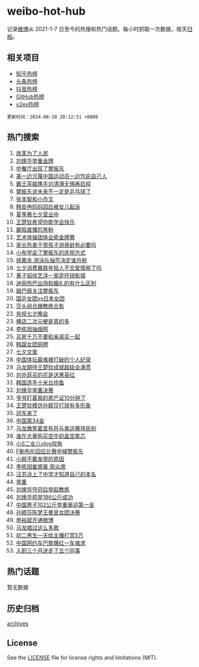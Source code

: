 # weibo-hot-hub

记录[微博](https://www.weibo.com)从 2021-1-7 日至今的热搜和热门话题。每小时抓取一次数据，按天[归档](archives)。

## 相关项目

- [知乎热榜](https://github.com/lonnyzhang423/zhihu-hot-hub)
- [头条热榜](https://github.com/lonnyzhang423/toutiao-hot-hub)
- [抖音热榜](https://github.com/lonnyzhang423/douyin-hot-hub)
- [GitHub热榜](https://github.com/lonnyzhang423/github-hot-hub)
- [v2ex热榜](https://github.com/lonnyzhang423/v2ex-hot-hub)


`更新时间：2024-08-10 20:12:51 +0800`

## 热门搜索

1. [改革为了人民](https://m.weibo.cn/search?containerid=100103type%3D1%26t%3D10%26q%3D%23%E6%94%B9%E9%9D%A9%E4%B8%BA%E4%BA%86%E4%BA%BA%E6%B0%91%23&stream_entry_id=51&isnewpage=1&extparam=seat%3D1%26stream_entry_id%3D51%26c_type%3D51%26dgr%3D0%26cate%3D10103%26q%3D%2523%25E6%2594%25B9%25E9%259D%25A9%25E4%25B8%25BA%25E4%25BA%2586%25E4%25BA%25BA%25E6%25B0%2591%2523%26pos%3D0%26filter_type%3Drealtimehot%26display_time%3D1723291969%26pre_seqid%3D172329196983903156242)
1. [刘焕华举重金牌](https://m.weibo.cn/search?containerid=100103type%3D1%26t%3D10%26q%3D%23%E5%88%98%E7%84%95%E5%8D%8E%E4%B8%BE%E9%87%8D%E9%87%91%E7%89%8C%23&stream_entry_id=31&isnewpage=1&extparam=seat%3D1%26stream_entry_id%3D31%26band_rank%3D1%26dgr%3D0%26pos%3D0%26filter_type%3Drealtimehot%26c_type%3D31%26q%3D%2523%25E5%2588%2598%25E7%2584%2595%25E5%258D%258E%25E4%25B8%25BE%25E9%2587%258D%25E9%2587%2591%25E7%2589%258C%2523%26lcate%3D5001%26cate%3D5001%26realpos%3D1%26flag%3D4%26display_time%3D1723291969%26pre_seqid%3D172329196983903156242)
1. [中餐厅出现了樊振东](https://m.weibo.cn/search?containerid=100103type%3D1%26t%3D10%26q%3D%E4%B8%AD%E9%A4%90%E5%8E%85%E5%87%BA%E7%8E%B0%E4%BA%86%E6%A8%8A%E6%8C%AF%E4%B8%9C&stream_entry_id=31&isnewpage=1&extparam=seat%3D1%26stream_entry_id%3D31%26band_rank%3D2%26dgr%3D0%26pos%3D1%26filter_type%3Drealtimehot%26c_type%3D31%26q%3D%25E4%25B8%25AD%25E9%25A4%2590%25E5%258E%2585%25E5%2587%25BA%25E7%258E%25B0%25E4%25BA%2586%25E6%25A8%258A%25E6%258C%25AF%25E4%25B8%259C%26lcate%3D5001%26cate%3D5001%26realpos%3D2%26flag%3D1%26display_time%3D1723291969%26pre_seqid%3D172329196983903156242)
1. [美一边污蔑中国运动员一边包庇自己人](https://m.weibo.cn/search?containerid=100103type%3D1%26t%3D10%26q%3D%23%E7%BE%8E%E4%B8%80%E8%BE%B9%E6%B1%A1%E8%94%91%E4%B8%AD%E5%9B%BD%E8%BF%90%E5%8A%A8%E5%91%98%E4%B8%80%E8%BE%B9%E5%8C%85%E5%BA%87%E8%87%AA%E5%B7%B1%E4%BA%BA%23&stream_entry_id=31&isnewpage=1&extparam=seat%3D1%26stream_entry_id%3D31%26band_rank%3D3%26dgr%3D0%26pos%3D2%26filter_type%3Drealtimehot%26c_type%3D31%26q%3D%2523%25E7%25BE%258E%25E4%25B8%2580%25E8%25BE%25B9%25E6%25B1%25A1%25E8%2594%2591%25E4%25B8%25AD%25E5%259B%25BD%25E8%25BF%2590%25E5%258A%25A8%25E5%2591%2598%25E4%25B8%2580%25E8%25BE%25B9%25E5%258C%2585%25E5%25BA%2587%25E8%2587%25AA%25E5%25B7%25B1%25E4%25BA%25BA%2523%26lcate%3D5001%26cate%3D5001%26realpos%3D3%26flag%3D0%26display_time%3D1723291969%26pre_seqid%3D172329196983903156242)
1. [霸王茶姬携手刘清漪无惧再启程](https://m.weibo.cn/search?containerid=100103type%3D1%26t%3D10%26q%3D%23%E9%9C%B8%E7%8E%8B%E8%8C%B6%E5%A7%AC%E6%90%BA%E6%89%8B%E5%88%98%E6%B8%85%E6%BC%AA%E6%97%A0%E6%83%A7%E5%86%8D%E5%90%AF%E7%A8%8B%23&stream_entry_id=31&isnewpage=1&extparam=seat%3D1%26stream_entry_id%3D31%26band_rank%3D4%26dgr%3D0%26is_ad_pos%3D1%26pos%3D3%26filter_type%3Drealtimehot%26c_type%3D31%26adid%3D250018%26cate%3D5001%26topic_ad%3D1%26q%3D%2523%25E9%259C%25B8%25E7%258E%258B%25E8%258C%25B6%25E5%25A7%25AC%25E6%2590%25BA%25E6%2589%258B%25E5%2588%2598%25E6%25B8%2585%25E6%25BC%25AA%25E6%2597%25A0%25E6%2583%25A7%25E5%2586%258D%25E5%2590%25AF%25E7%25A8%258B%2523%26lcate%3D5001%26display_time%3D1723291969%26pre_seqid%3D172329196983903156242)
1. [樊振东说未来不一定是乒乓球了](https://m.weibo.cn/search?containerid=100103type%3D1%26t%3D10%26q%3D%23%E6%A8%8A%E6%8C%AF%E4%B8%9C%E8%AF%B4%E6%9C%AA%E6%9D%A5%E4%B8%8D%E4%B8%80%E5%AE%9A%E6%98%AF%E4%B9%92%E4%B9%93%E7%90%83%E4%BA%86%23&stream_entry_id=31&isnewpage=1&extparam=seat%3D1%26stream_entry_id%3D31%26band_rank%3D4%26dgr%3D0%26pos%3D4%26filter_type%3Drealtimehot%26c_type%3D31%26q%3D%2523%25E6%25A8%258A%25E6%258C%25AF%25E4%25B8%259C%25E8%25AF%25B4%25E6%259C%25AA%25E6%259D%25A5%25E4%25B8%258D%25E4%25B8%2580%25E5%25AE%259A%25E6%2598%25AF%25E4%25B9%2592%25E4%25B9%2593%25E7%2590%2583%25E4%25BA%2586%2523%26lcate%3D5001%26cate%3D5001%26realpos%3D4%26flag%3D1%26display_time%3D1723291969%26pre_seqid%3D172329196983903156242)
1. [张本智和小作文](https://m.weibo.cn/search?containerid=100103type%3D1%26t%3D10%26q%3D%23%E5%BC%A0%E6%9C%AC%E6%99%BA%E5%92%8C%E5%B0%8F%E4%BD%9C%E6%96%87%23&stream_entry_id=31&isnewpage=1&extparam=seat%3D1%26stream_entry_id%3D31%26band_rank%3D5%26dgr%3D0%26pos%3D5%26filter_type%3Drealtimehot%26c_type%3D31%26q%3D%2523%25E5%25BC%25A0%25E6%259C%25AC%25E6%2599%25BA%25E5%2592%258C%25E5%25B0%258F%25E4%25BD%259C%25E6%2596%2587%2523%26lcate%3D5001%26cate%3D5001%26realpos%3D5%26flag%3D2%26display_time%3D1723291969%26pre_seqid%3D172329196983903156242)
1. [韩安冉妈妈回应被女儿起诉](https://m.weibo.cn/search?containerid=100103type%3D1%26t%3D10%26q%3D%23%E9%9F%A9%E5%AE%89%E5%86%89%E5%A6%88%E5%A6%88%E5%9B%9E%E5%BA%94%E8%A2%AB%E5%A5%B3%E5%84%BF%E8%B5%B7%E8%AF%89%23&stream_entry_id=31&isnewpage=1&extparam=seat%3D1%26stream_entry_id%3D31%26band_rank%3D6%26dgr%3D0%26pos%3D6%26filter_type%3Drealtimehot%26c_type%3D31%26q%3D%2523%25E9%259F%25A9%25E5%25AE%2589%25E5%2586%2589%25E5%25A6%2588%25E5%25A6%2588%25E5%259B%259E%25E5%25BA%2594%25E8%25A2%25AB%25E5%25A5%25B3%25E5%2584%25BF%25E8%25B5%25B7%25E8%25AF%2589%2523%26lcate%3D5001%26cate%3D5001%26realpos%3D6%26flag%3D1%26display_time%3D1723291969%26pre_seqid%3D172329196983903156242)
1. [夏季赛七夕营业中](https://m.weibo.cn/search?containerid=100103type%3D1%26t%3D10%26q%3D%23%E5%A4%8F%E5%AD%A3%E8%B5%9B%E4%B8%83%E5%A4%95%E8%90%A5%E4%B8%9A%E4%B8%AD%23&stream_entry_id=31&isnewpage=1&extparam=seat%3D1%26stream_entry_id%3D31%26band_rank%3D7%26dgr%3D0%26is_ad_pos%3D1%26pos%3D7%26filter_type%3Drealtimehot%26c_type%3D31%26lcate%3D5001%26adid%3D249865%26q%3D%2523%25E5%25A4%258F%25E5%25AD%25A3%25E8%25B5%259B%25E4%25B8%2583%25E5%25A4%2595%25E8%2590%25A5%25E4%25B8%259A%25E4%25B8%25AD%2523%26cate%3D5001%26display_time%3D1723291969%26pre_seqid%3D172329196983903156242)
1. [王楚钦希望你能学会快乐](https://m.weibo.cn/search?containerid=100103type%3D1%26t%3D10%26q%3D%23%E7%8E%8B%E6%A5%9A%E9%92%A6%E5%B8%8C%E6%9C%9B%E4%BD%A0%E8%83%BD%E5%AD%A6%E4%BC%9A%E5%BF%AB%E4%B9%90%23&stream_entry_id=31&isnewpage=1&extparam=seat%3D1%26stream_entry_id%3D31%26band_rank%3D7%26dgr%3D0%26pos%3D8%26filter_type%3Drealtimehot%26c_type%3D31%26q%3D%2523%25E7%258E%258B%25E6%25A5%259A%25E9%2592%25A6%25E5%25B8%258C%25E6%259C%259B%25E4%25BD%25A0%25E8%2583%25BD%25E5%25AD%25A6%25E4%25BC%259A%25E5%25BF%25AB%25E4%25B9%2590%2523%26lcate%3D5001%26cate%3D5001%26realpos%3D7%26flag%3D16%26display_time%3D1723291969%26pre_seqid%3D172329196983903156242)
1. [鹿晗直播怼黑粉](https://m.weibo.cn/search?containerid=100103type%3D1%26t%3D10%26q%3D%23%E9%B9%BF%E6%99%97%E7%9B%B4%E6%92%AD%E6%80%BC%E9%BB%91%E7%B2%89%23&stream_entry_id=31&isnewpage=1&extparam=seat%3D1%26stream_entry_id%3D31%26band_rank%3D8%26dgr%3D0%26pos%3D9%26filter_type%3Drealtimehot%26c_type%3D31%26q%3D%2523%25E9%25B9%25BF%25E6%2599%2597%25E7%259B%25B4%25E6%2592%25AD%25E6%2580%25BC%25E9%25BB%2591%25E7%25B2%2589%2523%26lcate%3D5001%26cate%3D5001%26realpos%3D8%26flag%3D1%26display_time%3D1723291969%26pre_seqid%3D172329196983903156242)
1. [艺术体操团体全能金牌赛](https://m.weibo.cn/search?containerid=100103type%3D1%26t%3D10%26q%3D%23%E8%89%BA%E6%9C%AF%E4%BD%93%E6%93%8D%E5%9B%A2%E4%BD%93%E5%85%A8%E8%83%BD%E9%87%91%E7%89%8C%E8%B5%9B%23&stream_entry_id=31&isnewpage=1&extparam=seat%3D1%26stream_entry_id%3D31%26band_rank%3D9%26dgr%3D0%26pos%3D10%26filter_type%3Drealtimehot%26c_type%3D31%26q%3D%2523%25E8%2589%25BA%25E6%259C%25AF%25E4%25BD%2593%25E6%2593%258D%25E5%259B%25A2%25E4%25BD%2593%25E5%2585%25A8%25E8%2583%25BD%25E9%2587%2591%25E7%2589%258C%25E8%25B5%259B%2523%26lcate%3D5001%26cate%3D5001%26realpos%3D9%26flag%3D1%26display_time%3D1723291969%26pre_seqid%3D172329196983903156242)
1. [家长热衷于带孩子测骨龄有必要吗](https://m.weibo.cn/search?containerid=100103type%3D1%26t%3D10%26q%3D%23%E5%AE%B6%E9%95%BF%E7%83%AD%E8%A1%B7%E4%BA%8E%E5%B8%A6%E5%AD%A9%E5%AD%90%E6%B5%8B%E9%AA%A8%E9%BE%84%E6%9C%89%E5%BF%85%E8%A6%81%E5%90%97%23&stream_entry_id=31&isnewpage=1&extparam=seat%3D1%26stream_entry_id%3D31%26band_rank%3D10%26dgr%3D0%26pos%3D11%26filter_type%3Drealtimehot%26c_type%3D31%26q%3D%2523%25E5%25AE%25B6%25E9%2595%25BF%25E7%2583%25AD%25E8%25A1%25B7%25E4%25BA%258E%25E5%25B8%25A6%25E5%25AD%25A9%25E5%25AD%2590%25E6%25B5%258B%25E9%25AA%25A8%25E9%25BE%2584%25E6%259C%2589%25E5%25BF%2585%25E8%25A6%2581%25E5%2590%2597%2523%26lcate%3D5001%26cate%3D5001%26realpos%3D10%26flag%3D1%26display_time%3D1723291969%26pre_seqid%3D172329196983903156242)
1. [小布学会了樊振东的庆祝方式](https://m.weibo.cn/search?containerid=100103type%3D1%26t%3D10%26q%3D%E5%B0%8F%E5%B8%83%E5%AD%A6%E4%BC%9A%E4%BA%86%E6%A8%8A%E6%8C%AF%E4%B8%9C%E7%9A%84%E5%BA%86%E7%A5%9D%E6%96%B9%E5%BC%8F&stream_entry_id=31&isnewpage=1&extparam=seat%3D1%26stream_entry_id%3D31%26band_rank%3D11%26dgr%3D0%26pos%3D12%26filter_type%3Drealtimehot%26c_type%3D31%26q%3D%25E5%25B0%258F%25E5%25B8%2583%25E5%25AD%25A6%25E4%25BC%259A%25E4%25BA%2586%25E6%25A8%258A%25E6%258C%25AF%25E4%25B8%259C%25E7%259A%2584%25E5%25BA%2586%25E7%25A5%259D%25E6%2596%25B9%25E5%25BC%258F%26lcate%3D5001%26cate%3D5001%26realpos%3D11%26flag%3D1%26display_time%3D1723291969%26pre_seqid%3D172329196983903156242)
1. [徐嘉余 游泳队抽签决定谁升舱](https://m.weibo.cn/search?containerid=100103type%3D1%26t%3D10%26q%3D%E5%BE%90%E5%98%89%E4%BD%99+%E6%B8%B8%E6%B3%B3%E9%98%9F%E6%8A%BD%E7%AD%BE%E5%86%B3%E5%AE%9A%E8%B0%81%E5%8D%87%E8%88%B1&stream_entry_id=31&isnewpage=1&extparam=seat%3D1%26stream_entry_id%3D31%26band_rank%3D12%26dgr%3D0%26pos%3D13%26filter_type%3Drealtimehot%26c_type%3D31%26q%3D%25E5%25BE%2590%25E5%2598%2589%25E4%25BD%2599%2520%25E6%25B8%25B8%25E6%25B3%25B3%25E9%2598%259F%25E6%258A%25BD%25E7%25AD%25BE%25E5%2586%25B3%25E5%25AE%259A%25E8%25B0%2581%25E5%258D%2587%25E8%2588%25B1%26lcate%3D5001%26cate%3D5001%26realpos%3D12%26flag%3D1%26display_time%3D1723291969%26pre_seqid%3D172329196983903156242)
1. [七夕消费暴跌年轻人不交爱情税了吗](https://m.weibo.cn/search?containerid=100103type%3D1%26t%3D10%26q%3D%23%E4%B8%83%E5%A4%95%E6%B6%88%E8%B4%B9%E6%9A%B4%E8%B7%8C%E5%B9%B4%E8%BD%BB%E4%BA%BA%E4%B8%8D%E4%BA%A4%E7%88%B1%E6%83%85%E7%A8%8E%E4%BA%86%E5%90%97%23&stream_entry_id=31&isnewpage=1&extparam=seat%3D1%26stream_entry_id%3D31%26band_rank%3D13%26dgr%3D0%26pos%3D14%26filter_type%3Drealtimehot%26c_type%3D31%26q%3D%2523%25E4%25B8%2583%25E5%25A4%2595%25E6%25B6%2588%25E8%25B4%25B9%25E6%259A%25B4%25E8%25B7%258C%25E5%25B9%25B4%25E8%25BD%25BB%25E4%25BA%25BA%25E4%25B8%258D%25E4%25BA%25A4%25E7%2588%25B1%25E6%2583%2585%25E7%25A8%258E%25E4%25BA%2586%25E5%2590%2597%2523%26lcate%3D5001%26cate%3D5001%26realpos%3D13%26flag%3D0%26display_time%3D1723291969%26pre_seqid%3D172329196983903156242)
1. [黄子韬徐艺洋一家逛环球影城](https://m.weibo.cn/search?containerid=100103type%3D1%26t%3D10%26q%3D%23%E9%BB%84%E5%AD%90%E9%9F%AC%E5%BE%90%E8%89%BA%E6%B4%8B%E4%B8%80%E5%AE%B6%E9%80%9B%E7%8E%AF%E7%90%83%E5%BD%B1%E5%9F%8E%23&stream_entry_id=31&isnewpage=1&extparam=seat%3D1%26stream_entry_id%3D31%26band_rank%3D14%26dgr%3D0%26pos%3D15%26filter_type%3Drealtimehot%26c_type%3D31%26q%3D%2523%25E9%25BB%2584%25E5%25AD%2590%25E9%259F%25AC%25E5%25BE%2590%25E8%2589%25BA%25E6%25B4%258B%25E4%25B8%2580%25E5%25AE%25B6%25E9%2580%259B%25E7%258E%25AF%25E7%2590%2583%25E5%25BD%25B1%25E5%259F%258E%2523%26lcate%3D5001%26cate%3D5001%26realpos%3D14%26flag%3D1%26display_time%3D1723291969%26pre_seqid%3D172329196983903156242)
1. [迪丽热巴出场和婚礼的有什么区别](https://m.weibo.cn/search?containerid=100103type%3D1%26t%3D10%26q%3D%23%E8%BF%AA%E4%B8%BD%E7%83%AD%E5%B7%B4%E5%87%BA%E5%9C%BA%E5%92%8C%E5%A9%9A%E7%A4%BC%E7%9A%84%E6%9C%89%E4%BB%80%E4%B9%88%E5%8C%BA%E5%88%AB%23&stream_entry_id=31&isnewpage=1&extparam=seat%3D1%26stream_entry_id%3D31%26band_rank%3D15%26dgr%3D0%26pos%3D16%26filter_type%3Drealtimehot%26c_type%3D31%26q%3D%2523%25E8%25BF%25AA%25E4%25B8%25BD%25E7%2583%25AD%25E5%25B7%25B4%25E5%2587%25BA%25E5%259C%25BA%25E5%2592%258C%25E5%25A9%259A%25E7%25A4%25BC%25E7%259A%2584%25E6%259C%2589%25E4%25BB%2580%25E4%25B9%2588%25E5%258C%25BA%25E5%2588%25AB%2523%26lcate%3D5001%26cate%3D5001%26realpos%3D15%26flag%3D2%26display_time%3D1723291969%26pre_seqid%3D172329196983903156242)
1. [姆巴佩关注樊振东](https://m.weibo.cn/search?containerid=100103type%3D1%26t%3D10%26q%3D%23%E5%A7%86%E5%B7%B4%E4%BD%A9%E5%85%B3%E6%B3%A8%E6%A8%8A%E6%8C%AF%E4%B8%9C%23&stream_entry_id=31&isnewpage=1&extparam=seat%3D1%26stream_entry_id%3D31%26band_rank%3D16%26dgr%3D0%26pos%3D17%26filter_type%3Drealtimehot%26c_type%3D31%26q%3D%2523%25E5%25A7%2586%25E5%25B7%25B4%25E4%25BD%25A9%25E5%2585%25B3%25E6%25B3%25A8%25E6%25A8%258A%25E6%258C%25AF%25E4%25B8%259C%2523%26lcate%3D5001%26cate%3D5001%26realpos%3D16%26flag%3D2%26display_time%3D1723291969%26pre_seqid%3D172329196983903156242)
1. [国乒女团vs日本女团](https://m.weibo.cn/search?containerid=100103type%3D1%26t%3D10%26q%3D%23%E5%9B%BD%E4%B9%92%E5%A5%B3%E5%9B%A2vs%E6%97%A5%E6%9C%AC%E5%A5%B3%E5%9B%A2%23&stream_entry_id=31&isnewpage=1&extparam=seat%3D1%26stream_entry_id%3D31%26band_rank%3D17%26dgr%3D0%26pos%3D18%26filter_type%3Drealtimehot%26c_type%3D31%26q%3D%2523%25E5%259B%25BD%25E4%25B9%2592%25E5%25A5%25B3%25E5%259B%25A2vs%25E6%2597%25A5%25E6%259C%25AC%25E5%25A5%25B3%25E5%259B%25A2%2523%26lcate%3D5001%26cate%3D5001%26realpos%3D17%26flag%3D1%26display_time%3D1723291969%26pre_seqid%3D172329196983903156242)
1. [莎头组合跟教练合影](https://m.weibo.cn/search?containerid=100103type%3D1%26t%3D10%26q%3D%E8%8E%8E%E5%A4%B4%E7%BB%84%E5%90%88%E8%B7%9F%E6%95%99%E7%BB%83%E5%90%88%E5%BD%B1&stream_entry_id=31&isnewpage=1&extparam=seat%3D1%26stream_entry_id%3D31%26band_rank%3D18%26dgr%3D0%26pos%3D19%26filter_type%3Drealtimehot%26c_type%3D31%26q%3D%25E8%258E%258E%25E5%25A4%25B4%25E7%25BB%2584%25E5%2590%2588%25E8%25B7%259F%25E6%2595%2599%25E7%25BB%2583%25E5%2590%2588%25E5%25BD%25B1%26lcate%3D5001%26cate%3D5001%26realpos%3D18%26flag%3D1%26display_time%3D1723291969%26pre_seqid%3D172329196983903156242)
1. [央视七夕晚会](https://m.weibo.cn/search?containerid=100103type%3D1%26t%3D10%26q%3D%E5%A4%AE%E8%A7%86%E4%B8%83%E5%A4%95%E6%99%9A%E4%BC%9A&stream_entry_id=31&isnewpage=1&extparam=seat%3D1%26stream_entry_id%3D31%26band_rank%3D19%26dgr%3D0%26pos%3D20%26filter_type%3Drealtimehot%26c_type%3D31%26q%3D%25E5%25A4%25AE%25E8%25A7%2586%25E4%25B8%2583%25E5%25A4%2595%25E6%2599%259A%25E4%25BC%259A%26lcate%3D5001%26cate%3D5001%26realpos%3D19%26flag%3D1%26display_time%3D1723291969%26pre_seqid%3D172329196983903156242)
1. [横店二次元梗是真的多](https://m.weibo.cn/search?containerid=100103type%3D1%26t%3D10%26q%3D%23%E6%A8%AA%E5%BA%97%E4%BA%8C%E6%AC%A1%E5%85%83%E6%A2%97%E6%98%AF%E7%9C%9F%E7%9A%84%E5%A4%9A%23&stream_entry_id=31&isnewpage=1&extparam=seat%3D1%26stream_entry_id%3D31%26band_rank%3D20%26dgr%3D0%26adid%3D249687%26pos%3D21%26filter_type%3Drealtimehot%26c_type%3D31%26q%3D%2523%25E6%25A8%25AA%25E5%25BA%2597%25E4%25BA%258C%25E6%25AC%25A1%25E5%2585%2583%25E6%25A2%2597%25E6%2598%25AF%25E7%259C%259F%25E7%259A%2584%25E5%25A4%259A%2523%26lcate%3D5001%26cate%3D5001%26realpos%3D20%26flag%3D0%26display_time%3D1723291969%26pre_seqid%3D172329196983903156242)
1. [李栋旭抽烟照](https://m.weibo.cn/search?containerid=100103type%3D1%26t%3D10%26q%3D%23%E6%9D%8E%E6%A0%8B%E6%97%AD%E6%8A%BD%E7%83%9F%E7%85%A7%23&stream_entry_id=31&isnewpage=1&extparam=seat%3D1%26stream_entry_id%3D31%26band_rank%3D21%26dgr%3D0%26pos%3D22%26filter_type%3Drealtimehot%26c_type%3D31%26q%3D%2523%25E6%259D%258E%25E6%25A0%258B%25E6%2597%25AD%25E6%258A%25BD%25E7%2583%259F%25E7%2585%25A7%2523%26lcate%3D5001%26cate%3D5001%26realpos%3D21%26flag%3D1%26display_time%3D1723291969%26pre_seqid%3D172329196983903156242)
1. [买房千万不要和亲戚买一起](https://m.weibo.cn/search?containerid=100103type%3D1%26t%3D10%26q%3D%23%E4%B9%B0%E6%88%BF%E5%8D%83%E4%B8%87%E4%B8%8D%E8%A6%81%E5%92%8C%E4%BA%B2%E6%88%9A%E4%B9%B0%E4%B8%80%E8%B5%B7%23&stream_entry_id=31&isnewpage=1&extparam=seat%3D1%26stream_entry_id%3D31%26band_rank%3D22%26dgr%3D0%26pos%3D23%26filter_type%3Drealtimehot%26c_type%3D31%26q%3D%2523%25E4%25B9%25B0%25E6%2588%25BF%25E5%258D%2583%25E4%25B8%2587%25E4%25B8%258D%25E8%25A6%2581%25E5%2592%258C%25E4%25BA%25B2%25E6%2588%259A%25E4%25B9%25B0%25E4%25B8%2580%25E8%25B5%25B7%2523%26lcate%3D5001%26cate%3D5001%26realpos%3D22%26flag%3D2%26display_time%3D1723291969%26pre_seqid%3D172329196983903156242)
1. [韩国女团铜牌](https://m.weibo.cn/search?containerid=100103type%3D1%26t%3D10%26q%3D%23%E9%9F%A9%E5%9B%BD%E5%A5%B3%E5%9B%A2%E9%93%9C%E7%89%8C%23&stream_entry_id=31&isnewpage=1&extparam=seat%3D1%26stream_entry_id%3D31%26band_rank%3D23%26dgr%3D0%26pos%3D24%26filter_type%3Drealtimehot%26c_type%3D31%26q%3D%2523%25E9%259F%25A9%25E5%259B%25BD%25E5%25A5%25B3%25E5%259B%25A2%25E9%2593%259C%25E7%2589%258C%2523%26lcate%3D5001%26cate%3D5001%26realpos%3D23%26flag%3D0%26display_time%3D1723291969%26pre_seqid%3D172329196983903156242)
1. [七夕文案](https://m.weibo.cn/search?containerid=100103type%3D1%26t%3D10%26q%3D%E4%B8%83%E5%A4%95%E6%96%87%E6%A1%88&stream_entry_id=31&isnewpage=1&extparam=seat%3D1%26stream_entry_id%3D31%26band_rank%3D24%26dgr%3D0%26pos%3D25%26filter_type%3Drealtimehot%26c_type%3D31%26q%3D%25E4%25B8%2583%25E5%25A4%2595%25E6%2596%2587%25E6%25A1%2588%26lcate%3D5001%26cate%3D5001%26realpos%3D24%26flag%3D1%26display_time%3D1723291969%26pre_seqid%3D172329196983903156242)
1. [中国体坛最难被打破的个人纪录](https://m.weibo.cn/search?containerid=100103type%3D1%26t%3D10%26q%3D%23%E4%B8%AD%E5%9B%BD%E4%BD%93%E5%9D%9B%E6%9C%80%E9%9A%BE%E8%A2%AB%E6%89%93%E7%A0%B4%E7%9A%84%E4%B8%AA%E4%BA%BA%E7%BA%AA%E5%BD%95%23&stream_entry_id=31&isnewpage=1&extparam=seat%3D1%26stream_entry_id%3D31%26band_rank%3D25%26dgr%3D0%26pos%3D26%26filter_type%3Drealtimehot%26c_type%3D31%26q%3D%2523%25E4%25B8%25AD%25E5%259B%25BD%25E4%25BD%2593%25E5%259D%259B%25E6%259C%2580%25E9%259A%25BE%25E8%25A2%25AB%25E6%2589%2593%25E7%25A0%25B4%25E7%259A%2584%25E4%25B8%25AA%25E4%25BA%25BA%25E7%25BA%25AA%25E5%25BD%2595%2523%26lcate%3D5001%26cate%3D5001%26realpos%3D25%26flag%3D0%26display_time%3D1723291969%26pre_seqid%3D172329196983903156242)
1. [马龙期待王楚钦成就超级全满贯](https://m.weibo.cn/search?containerid=100103type%3D1%26t%3D10%26q%3D%23%E9%A9%AC%E9%BE%99%E6%9C%9F%E5%BE%85%E7%8E%8B%E6%A5%9A%E9%92%A6%E6%88%90%E5%B0%B1%E8%B6%85%E7%BA%A7%E5%85%A8%E6%BB%A1%E8%B4%AF%23&stream_entry_id=31&isnewpage=1&extparam=seat%3D1%26stream_entry_id%3D31%26band_rank%3D26%26dgr%3D0%26pos%3D27%26filter_type%3Drealtimehot%26c_type%3D31%26q%3D%2523%25E9%25A9%25AC%25E9%25BE%2599%25E6%259C%259F%25E5%25BE%2585%25E7%258E%258B%25E6%25A5%259A%25E9%2592%25A6%25E6%2588%2590%25E5%25B0%25B1%25E8%25B6%2585%25E7%25BA%25A7%25E5%2585%25A8%25E6%25BB%25A1%25E8%25B4%25AF%2523%26lcate%3D5001%26cate%3D5001%26realpos%3D26%26flag%3D0%26display_time%3D1723291969%26pre_seqid%3D172329196983903156242)
1. [刘亦菲买的花是送惠英红](https://m.weibo.cn/search?containerid=100103type%3D1%26t%3D10%26q%3D%23%E5%88%98%E4%BA%A6%E8%8F%B2%E4%B9%B0%E7%9A%84%E8%8A%B1%E6%98%AF%E9%80%81%E6%83%A0%E8%8B%B1%E7%BA%A2%23&stream_entry_id=31&isnewpage=1&extparam=seat%3D1%26stream_entry_id%3D31%26band_rank%3D27%26dgr%3D0%26pos%3D28%26filter_type%3Drealtimehot%26c_type%3D31%26q%3D%2523%25E5%2588%2598%25E4%25BA%25A6%25E8%258F%25B2%25E4%25B9%25B0%25E7%259A%2584%25E8%258A%25B1%25E6%2598%25AF%25E9%2580%2581%25E6%2583%25A0%25E8%258B%25B1%25E7%25BA%25A2%2523%26lcate%3D5001%26cate%3D5001%26realpos%3D27%26flag%3D1%26display_time%3D1723291969%26pre_seqid%3D172329196983903156242)
1. [韩国选手十米台炸鱼](https://m.weibo.cn/search?containerid=100103type%3D1%26t%3D10%26q%3D%23%E9%9F%A9%E5%9B%BD%E9%80%89%E6%89%8B%E5%8D%81%E7%B1%B3%E5%8F%B0%E7%82%B8%E9%B1%BC%23&stream_entry_id=31&isnewpage=1&extparam=seat%3D1%26stream_entry_id%3D31%26band_rank%3D28%26dgr%3D0%26pos%3D29%26filter_type%3Drealtimehot%26c_type%3D31%26q%3D%2523%25E9%259F%25A9%25E5%259B%25BD%25E9%2580%2589%25E6%2589%258B%25E5%258D%2581%25E7%25B1%25B3%25E5%258F%25B0%25E7%2582%25B8%25E9%25B1%25BC%2523%26lcate%3D5001%26cate%3D5001%26realpos%3D28%26flag%3D0%26display_time%3D1723291969%26pre_seqid%3D172329196983903156242)
1. [刘焕华举重决赛](https://m.weibo.cn/search?containerid=100103type%3D1%26t%3D10%26q%3D%23%E5%88%98%E7%84%95%E5%8D%8E%E4%B8%BE%E9%87%8D%E5%86%B3%E8%B5%9B%23&stream_entry_id=31&isnewpage=1&extparam=seat%3D1%26stream_entry_id%3D31%26band_rank%3D29%26dgr%3D0%26pos%3D30%26filter_type%3Drealtimehot%26c_type%3D31%26q%3D%2523%25E5%2588%2598%25E7%2584%2595%25E5%258D%258E%25E4%25B8%25BE%25E9%2587%258D%25E5%2586%25B3%25E8%25B5%259B%2523%26lcate%3D5001%26cate%3D5001%26realpos%3D29%26flag%3D1%26display_time%3D1723291969%26pre_seqid%3D172329196983903156242)
1. [爷爷盯着我的房产证10分钟了](https://m.weibo.cn/search?containerid=100103type%3D1%26t%3D10%26q%3D%23%E7%88%B7%E7%88%B7%E7%9B%AF%E7%9D%80%E6%88%91%E7%9A%84%E6%88%BF%E4%BA%A7%E8%AF%8110%E5%88%86%E9%92%9F%E4%BA%86%23&stream_entry_id=31&isnewpage=1&extparam=seat%3D1%26stream_entry_id%3D31%26band_rank%3D30%26dgr%3D0%26pos%3D31%26filter_type%3Drealtimehot%26c_type%3D31%26q%3D%2523%25E7%2588%25B7%25E7%2588%25B7%25E7%259B%25AF%25E7%259D%2580%25E6%2588%2591%25E7%259A%2584%25E6%2588%25BF%25E4%25BA%25A7%25E8%25AF%258110%25E5%2588%2586%25E9%2592%259F%25E4%25BA%2586%2523%26lcate%3D5001%26cate%3D5001%26realpos%3D30%26flag%3D0%26display_time%3D1723291969%26pre_seqid%3D172329196983903156242)
1. [王楚钦模仿孙颖莎打球有多形象](https://m.weibo.cn/search?containerid=100103type%3D1%26t%3D10%26q%3D%E7%8E%8B%E6%A5%9A%E9%92%A6%E6%A8%A1%E4%BB%BF%E5%AD%99%E9%A2%96%E8%8E%8E%E6%89%93%E7%90%83%E6%9C%89%E5%A4%9A%E5%BD%A2%E8%B1%A1&stream_entry_id=31&isnewpage=1&extparam=seat%3D1%26stream_entry_id%3D31%26band_rank%3D31%26dgr%3D0%26pos%3D32%26filter_type%3Drealtimehot%26c_type%3D31%26q%3D%25E7%258E%258B%25E6%25A5%259A%25E9%2592%25A6%25E6%25A8%25A1%25E4%25BB%25BF%25E5%25AD%2599%25E9%25A2%2596%25E8%258E%258E%25E6%2589%2593%25E7%2590%2583%25E6%259C%2589%25E5%25A4%259A%25E5%25BD%25A2%25E8%25B1%25A1%26lcate%3D5001%26cate%3D5001%26realpos%3D31%26flag%3D0%26display_time%3D1723291969%26pre_seqid%3D172329196983903156242)
1. [冠军来了](https://m.weibo.cn/search?containerid=100103type%3D1%26t%3D10%26q%3D%E5%86%A0%E5%86%9B%E6%9D%A5%E4%BA%86&stream_entry_id=31&isnewpage=1&extparam=seat%3D1%26stream_entry_id%3D31%26band_rank%3D32%26dgr%3D0%26pos%3D33%26filter_type%3Drealtimehot%26c_type%3D31%26q%3D%25E5%2586%25A0%25E5%2586%259B%25E6%259D%25A5%25E4%25BA%2586%26lcate%3D5001%26cate%3D5001%26realpos%3D32%26flag%3D0%26display_time%3D1723291969%26pre_seqid%3D172329196983903156242)
1. [中国第34金](https://m.weibo.cn/search?containerid=100103type%3D1%26t%3D10%26q%3D%23%E4%B8%AD%E5%9B%BD%E7%AC%AC34%E9%87%91%23&stream_entry_id=31&isnewpage=1&extparam=seat%3D1%26stream_entry_id%3D31%26band_rank%3D33%26dgr%3D0%26adid%3D250076%26pos%3D34%26filter_type%3Drealtimehot%26c_type%3D31%26q%3D%2523%25E4%25B8%25AD%25E5%259B%25BD%25E7%25AC%25AC34%25E9%2587%2591%2523%26lcate%3D5001%26cate%3D5001%26realpos%3D33%26flag%3D0%26display_time%3D1723291969%26pre_seqid%3D172329196983903156242)
1. [马龙微笑着宣布将与奥运赛场告别](https://m.weibo.cn/search?containerid=100103type%3D1%26t%3D10%26q%3D%23%E9%A9%AC%E9%BE%99%E5%BE%AE%E7%AC%91%E7%9D%80%E5%AE%A3%E5%B8%83%E5%B0%86%E4%B8%8E%E5%A5%A5%E8%BF%90%E8%B5%9B%E5%9C%BA%E5%91%8A%E5%88%AB%23&stream_entry_id=31&isnewpage=1&extparam=seat%3D1%26stream_entry_id%3D31%26band_rank%3D34%26dgr%3D0%26pos%3D35%26filter_type%3Drealtimehot%26c_type%3D31%26q%3D%2523%25E9%25A9%25AC%25E9%25BE%2599%25E5%25BE%25AE%25E7%25AC%2591%25E7%259D%2580%25E5%25AE%25A3%25E5%25B8%2583%25E5%25B0%2586%25E4%25B8%258E%25E5%25A5%25A5%25E8%25BF%2590%25E8%25B5%259B%25E5%259C%25BA%25E5%2591%258A%25E5%2588%25AB%2523%26lcate%3D5001%26cate%3D5001%26realpos%3D34%26flag%3D0%26display_time%3D1723291969%26pre_seqid%3D172329196983903156242)
1. [谁在大量购买空牛奶盒空笔芯](https://m.weibo.cn/search?containerid=100103type%3D1%26t%3D10%26q%3D%23%E8%B0%81%E5%9C%A8%E5%A4%A7%E9%87%8F%E8%B4%AD%E4%B9%B0%E7%A9%BA%E7%89%9B%E5%A5%B6%E7%9B%92%E7%A9%BA%E7%AC%94%E8%8A%AF%23&stream_entry_id=31&isnewpage=1&extparam=seat%3D1%26stream_entry_id%3D31%26band_rank%3D35%26dgr%3D0%26pos%3D36%26filter_type%3Drealtimehot%26c_type%3D31%26q%3D%2523%25E8%25B0%2581%25E5%259C%25A8%25E5%25A4%25A7%25E9%2587%258F%25E8%25B4%25AD%25E4%25B9%25B0%25E7%25A9%25BA%25E7%2589%259B%25E5%25A5%25B6%25E7%259B%2592%25E7%25A9%25BA%25E7%25AC%2594%25E8%258A%25AF%2523%26lcate%3D5001%26cate%3D5001%26realpos%3D35%26flag%3D0%26display_time%3D1723291969%26pre_seqid%3D172329196983903156242)
1. [小S二女儿vlog视角](https://m.weibo.cn/search?containerid=100103type%3D1%26t%3D10%26q%3D%E5%B0%8FS%E4%BA%8C%E5%A5%B3%E5%84%BFvlog%E8%A7%86%E8%A7%92&stream_entry_id=31&isnewpage=1&extparam=seat%3D1%26stream_entry_id%3D31%26band_rank%3D36%26dgr%3D0%26pos%3D37%26filter_type%3Drealtimehot%26c_type%3D31%26q%3D%25E5%25B0%258FS%25E4%25BA%258C%25E5%25A5%25B3%25E5%2584%25BFvlog%25E8%25A7%2586%25E8%25A7%2592%26lcate%3D5001%26cate%3D5001%26realpos%3D36%26flag%3D1%26display_time%3D1723291969%26pre_seqid%3D172329196983903156242)
1. [F勒布伦回应比赛中喊樊振东](https://m.weibo.cn/search?containerid=100103type%3D1%26t%3D10%26q%3D%23F%E5%8B%92%E5%B8%83%E4%BC%A6%E5%9B%9E%E5%BA%94%E6%AF%94%E8%B5%9B%E4%B8%AD%E5%96%8A%E6%A8%8A%E6%8C%AF%E4%B8%9C%23&stream_entry_id=31&isnewpage=1&extparam=seat%3D1%26stream_entry_id%3D31%26band_rank%3D37%26dgr%3D0%26pos%3D38%26filter_type%3Drealtimehot%26c_type%3D31%26q%3D%2523F%25E5%258B%2592%25E5%25B8%2583%25E4%25BC%25A6%25E5%259B%259E%25E5%25BA%2594%25E6%25AF%2594%25E8%25B5%259B%25E4%25B8%25AD%25E5%2596%258A%25E6%25A8%258A%25E6%258C%25AF%25E4%25B8%259C%2523%26lcate%3D5001%26cate%3D5001%26realpos%3D37%26flag%3D1%26display_time%3D1723291969%26pre_seqid%3D172329196983903156242)
1. [小胖不戴发带的原因](https://m.weibo.cn/search?containerid=100103type%3D1%26t%3D10%26q%3D%23%E5%B0%8F%E8%83%96%E4%B8%8D%E6%88%B4%E5%8F%91%E5%B8%A6%E7%9A%84%E5%8E%9F%E5%9B%A0%23&stream_entry_id=31&isnewpage=1&extparam=seat%3D1%26stream_entry_id%3D31%26band_rank%3D38%26dgr%3D0%26pos%3D39%26filter_type%3Drealtimehot%26c_type%3D31%26q%3D%2523%25E5%25B0%258F%25E8%2583%2596%25E4%25B8%258D%25E6%2588%25B4%25E5%258F%2591%25E5%25B8%25A6%25E7%259A%2584%25E5%258E%259F%25E5%259B%25A0%2523%26lcate%3D5001%26cate%3D5001%26realpos%3D38%26flag%3D1%26display_time%3D1723291969%26pre_seqid%3D172329196983903156242)
1. [李栋旭崔珉豪 观众席](https://m.weibo.cn/search?containerid=100103type%3D1%26t%3D10%26q%3D%E6%9D%8E%E6%A0%8B%E6%97%AD%E5%B4%94%E7%8F%89%E8%B1%AA+%E8%A7%82%E4%BC%97%E5%B8%AD&stream_entry_id=31&isnewpage=1&extparam=seat%3D1%26stream_entry_id%3D31%26band_rank%3D39%26dgr%3D0%26pos%3D40%26filter_type%3Drealtimehot%26c_type%3D31%26q%3D%25E6%259D%258E%25E6%25A0%258B%25E6%2597%25AD%25E5%25B4%2594%25E7%258F%2589%25E8%25B1%25AA%2520%25E8%25A7%2582%25E4%25BC%2597%25E5%25B8%25AD%26lcate%3D5001%26cate%3D5001%26realpos%3D39%26flag%3D0%26display_time%3D1723291969%26pre_seqid%3D172329196983903156242)
1. [汪苏泷上了中学才知道自己的本名](https://m.weibo.cn/search?containerid=100103type%3D1%26t%3D10%26q%3D%23%E6%B1%AA%E8%8B%8F%E6%B3%B7%E4%B8%8A%E4%BA%86%E4%B8%AD%E5%AD%A6%E6%89%8D%E7%9F%A5%E9%81%93%E8%87%AA%E5%B7%B1%E7%9A%84%E6%9C%AC%E5%90%8D%23&stream_entry_id=31&isnewpage=1&extparam=seat%3D1%26stream_entry_id%3D31%26band_rank%3D40%26dgr%3D0%26pos%3D41%26filter_type%3Drealtimehot%26c_type%3D31%26q%3D%2523%25E6%25B1%25AA%25E8%258B%258F%25E6%25B3%25B7%25E4%25B8%258A%25E4%25BA%2586%25E4%25B8%25AD%25E5%25AD%25A6%25E6%2589%258D%25E7%259F%25A5%25E9%2581%2593%25E8%2587%25AA%25E5%25B7%25B1%25E7%259A%2584%25E6%259C%25AC%25E5%2590%258D%2523%26lcate%3D5001%26cate%3D5001%26realpos%3D40%26flag%3D1%26display_time%3D1723291969%26pre_seqid%3D172329196983903156242)
1. [举重](https://m.weibo.cn/search?containerid=100103type%3D1%26t%3D10%26q%3D%E4%B8%BE%E9%87%8D&stream_entry_id=31&isnewpage=1&extparam=seat%3D1%26stream_entry_id%3D31%26band_rank%3D41%26dgr%3D0%26pos%3D42%26filter_type%3Drealtimehot%26c_type%3D31%26q%3D%25E4%25B8%25BE%25E9%2587%258D%26lcate%3D5001%26cate%3D5001%26realpos%3D41%26flag%3D0%26display_time%3D1723291969%26pre_seqid%3D172329196983903156242)
1. [刘焕华夺冠后举起教练](https://m.weibo.cn/search?containerid=100103type%3D1%26t%3D10%26q%3D%23%E5%88%98%E7%84%95%E5%8D%8E%E5%A4%BA%E5%86%A0%E5%90%8E%E4%B8%BE%E8%B5%B7%E6%95%99%E7%BB%83%23&stream_entry_id=31&isnewpage=1&extparam=seat%3D1%26stream_entry_id%3D31%26band_rank%3D42%26dgr%3D0%26pos%3D43%26filter_type%3Drealtimehot%26c_type%3D31%26q%3D%2523%25E5%2588%2598%25E7%2584%2595%25E5%258D%258E%25E5%25A4%25BA%25E5%2586%25A0%25E5%2590%258E%25E4%25B8%25BE%25E8%25B5%25B7%25E6%2595%2599%25E7%25BB%2583%2523%26lcate%3D5001%26cate%3D5001%26realpos%3D42%26flag%3D1%26display_time%3D1723291969%26pre_seqid%3D172329196983903156242)
1. [刘焕华抓举186公斤成功](https://m.weibo.cn/search?containerid=100103type%3D1%26t%3D10%26q%3D%23%E5%88%98%E7%84%95%E5%8D%8E%E6%8A%93%E4%B8%BE186%E5%85%AC%E6%96%A4%E6%88%90%E5%8A%9F%23&stream_entry_id=31&isnewpage=1&extparam=seat%3D1%26stream_entry_id%3D31%26band_rank%3D43%26dgr%3D0%26pos%3D44%26filter_type%3Drealtimehot%26c_type%3D31%26q%3D%2523%25E5%2588%2598%25E7%2584%2595%25E5%258D%258E%25E6%258A%2593%25E4%25B8%25BE186%25E5%2585%25AC%25E6%2596%25A4%25E6%2588%2590%25E5%258A%259F%2523%26lcate%3D5001%26cate%3D5001%26realpos%3D43%26flag%3D1%26display_time%3D1723291969%26pre_seqid%3D172329196983903156242)
1. [中国男子102公斤举重奥运第一金](https://m.weibo.cn/search?containerid=100103type%3D1%26t%3D10%26q%3D%23%E4%B8%AD%E5%9B%BD%E7%94%B7%E5%AD%90102%E5%85%AC%E6%96%A4%E4%B8%BE%E9%87%8D%E5%A5%A5%E8%BF%90%E7%AC%AC%E4%B8%80%E9%87%91%23&stream_entry_id=31&isnewpage=1&extparam=seat%3D1%26stream_entry_id%3D31%26band_rank%3D44%26dgr%3D0%26pos%3D45%26filter_type%3Drealtimehot%26c_type%3D31%26q%3D%2523%25E4%25B8%25AD%25E5%259B%25BD%25E7%2594%25B7%25E5%25AD%2590102%25E5%2585%25AC%25E6%2596%25A4%25E4%25B8%25BE%25E9%2587%258D%25E5%25A5%25A5%25E8%25BF%2590%25E7%25AC%25AC%25E4%25B8%2580%25E9%2587%2591%2523%26lcate%3D5001%26cate%3D5001%26realpos%3D44%26flag%3D1%26display_time%3D1723291969%26pre_seqid%3D172329196983903156242)
1. [孙颖莎陈梦王曼昱女团决赛](https://m.weibo.cn/search?containerid=100103type%3D1%26t%3D10%26q%3D%23%E5%AD%99%E9%A2%96%E8%8E%8E%E9%99%88%E6%A2%A6%E7%8E%8B%E6%9B%BC%E6%98%B1%E5%A5%B3%E5%9B%A2%E5%86%B3%E8%B5%9B%23&stream_entry_id=31&isnewpage=1&extparam=seat%3D1%26stream_entry_id%3D31%26band_rank%3D45%26dgr%3D0%26pos%3D46%26filter_type%3Drealtimehot%26c_type%3D31%26q%3D%2523%25E5%25AD%2599%25E9%25A2%2596%25E8%258E%258E%25E9%2599%2588%25E6%25A2%25A6%25E7%258E%258B%25E6%259B%25BC%25E6%2598%25B1%25E5%25A5%25B3%25E5%259B%25A2%25E5%2586%25B3%25E8%25B5%259B%2523%26lcate%3D5001%26cate%3D5001%26realpos%3D45%26flag%3D1%26display_time%3D1723291969%26pre_seqid%3D172329196983903156242)
1. [申裕斌开通微博](https://m.weibo.cn/search?containerid=100103type%3D1%26t%3D10%26q%3D%23%E7%94%B3%E8%A3%95%E6%96%8C%E5%BC%80%E9%80%9A%E5%BE%AE%E5%8D%9A%23&stream_entry_id=31&isnewpage=1&extparam=seat%3D1%26stream_entry_id%3D31%26band_rank%3D46%26dgr%3D0%26pos%3D47%26filter_type%3Drealtimehot%26c_type%3D31%26q%3D%2523%25E7%2594%25B3%25E8%25A3%2595%25E6%2596%258C%25E5%25BC%2580%25E9%2580%259A%25E5%25BE%25AE%25E5%258D%259A%2523%26lcate%3D5001%26cate%3D5001%26realpos%3D46%26flag%3D1%26display_time%3D1723291969%26pre_seqid%3D172329196983903156242)
1. [马龙唱过这么多歌](https://m.weibo.cn/search?containerid=100103type%3D1%26t%3D10%26q%3D%23%E9%A9%AC%E9%BE%99%E5%94%B1%E8%BF%87%E8%BF%99%E4%B9%88%E5%A4%9A%E6%AD%8C%23&stream_entry_id=31&isnewpage=1&extparam=seat%3D1%26stream_entry_id%3D31%26band_rank%3D47%26dgr%3D0%26pos%3D48%26filter_type%3Drealtimehot%26c_type%3D31%26q%3D%2523%25E9%25A9%25AC%25E9%25BE%2599%25E5%2594%25B1%25E8%25BF%2587%25E8%25BF%2599%25E4%25B9%2588%25E5%25A4%259A%25E6%25AD%258C%2523%26lcate%3D5001%26cate%3D5001%26realpos%3D47%26flag%3D1%26display_time%3D1723291969%26pre_seqid%3D172329196983903156242)
1. [初二男生一天给主播打赏5万](https://m.weibo.cn/search?containerid=100103type%3D1%26t%3D10%26q%3D%23%E5%88%9D%E4%BA%8C%E7%94%B7%E7%94%9F%E4%B8%80%E5%A4%A9%E7%BB%99%E4%B8%BB%E6%92%AD%E6%89%93%E8%B5%8F5%E4%B8%87%23&stream_entry_id=31&isnewpage=1&extparam=seat%3D1%26stream_entry_id%3D31%26band_rank%3D48%26dgr%3D0%26pos%3D49%26filter_type%3Drealtimehot%26c_type%3D31%26q%3D%2523%25E5%2588%259D%25E4%25BA%258C%25E7%2594%25B7%25E7%2594%259F%25E4%25B8%2580%25E5%25A4%25A9%25E7%25BB%2599%25E4%25B8%25BB%25E6%2592%25AD%25E6%2589%2593%25E8%25B5%258F5%25E4%25B8%2587%2523%26lcate%3D5001%26cate%3D5001%26realpos%3D48%26flag%3D1%26display_time%3D1723291969%26pre_seqid%3D172329196983903156242)
1. [中国网约车巴黎爆红一车难求](https://m.weibo.cn/search?containerid=100103type%3D1%26t%3D10%26q%3D%23%E4%B8%AD%E5%9B%BD%E7%BD%91%E7%BA%A6%E8%BD%A6%E5%B7%B4%E9%BB%8E%E7%88%86%E7%BA%A2%E4%B8%80%E8%BD%A6%E9%9A%BE%E6%B1%82%23&stream_entry_id=31&isnewpage=1&extparam=seat%3D1%26stream_entry_id%3D31%26band_rank%3D49%26dgr%3D0%26pos%3D50%26filter_type%3Drealtimehot%26c_type%3D31%26q%3D%2523%25E4%25B8%25AD%25E5%259B%25BD%25E7%25BD%2591%25E7%25BA%25A6%25E8%25BD%25A6%25E5%25B7%25B4%25E9%25BB%258E%25E7%2588%2586%25E7%25BA%25A2%25E4%25B8%2580%25E8%25BD%25A6%25E9%259A%25BE%25E6%25B1%2582%2523%26lcate%3D5001%26cate%3D5001%26realpos%3D49%26flag%3D1%26display_time%3D1723291969%26pre_seqid%3D172329196983903156242)
1. [入职三个月送走了五个同事](https://m.weibo.cn/search?containerid=100103type%3D1%26t%3D10%26q%3D%23%E5%85%A5%E8%81%8C%E4%B8%89%E4%B8%AA%E6%9C%88%E9%80%81%E8%B5%B0%E4%BA%86%E4%BA%94%E4%B8%AA%E5%90%8C%E4%BA%8B%23&stream_entry_id=31&isnewpage=1&extparam=seat%3D1%26stream_entry_id%3D31%26band_rank%3D50%26dgr%3D0%26pos%3D51%26filter_type%3Drealtimehot%26c_type%3D31%26q%3D%2523%25E5%2585%25A5%25E8%2581%258C%25E4%25B8%2589%25E4%25B8%25AA%25E6%259C%2588%25E9%2580%2581%25E8%25B5%25B0%25E4%25BA%2586%25E4%25BA%2594%25E4%25B8%25AA%25E5%2590%258C%25E4%25BA%258B%2523%26lcate%3D5001%26cate%3D5001%26realpos%3D50%26flag%3D0%26display_time%3D1723291969%26pre_seqid%3D172329196983903156242)

## 热门话题

暂无数据

## 历史归档

[archives](archives)

## License

See the [LICENSE](LICENSE) file for license rights and limitations (MIT).
